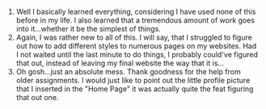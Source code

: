 1. Well I basically learned everything, considering I have used none of this before in my life. I also learned that a tremendous amount of work goes into it...whether it be the simplest of things.
2. Again, I was rather new to all of this. I will say, that I struggled to figure out how to add different styles to numerous pages on my websites. Had I not waited until the last minute to do things, I probably could've figured that out, instead of leaving my final website the way that it is...
3. Oh gosh...just an absolute mess. Thank goodness for the help from older assignments. I would just like to point out the little profile picture that I inserted in the "Home Page" it was actually quite the feat figuring that out one.
